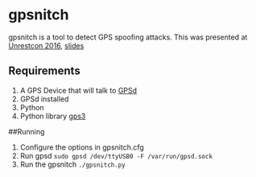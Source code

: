 # gpsnitch
gpsnitch is a tool to detect GPS spoofing attacks. This was presented at [Unrestcon 2016](https://unrestcon.org/), [slides](https://zxsecurity.co.nz/presentations/201607_Unrestcon-ZXSecurity_GPSSpoofing.pdf)

## Requirements
1. A GPS Device that will talk to [GPSd](http://www.catb.org/gpsd/)
1. GPSd installed
1. Python
1. Python library [gps3](https://pypi.python.org/pypi/gps3/)

##Running
1. Configure the options in gpsnitch.cfg
1. Run gpsd `sudo gpsd /dev/ttyUSB0 -F /var/run/gpsd.sock`
1. Run the gpsnitch `./gpsnitch.py`
